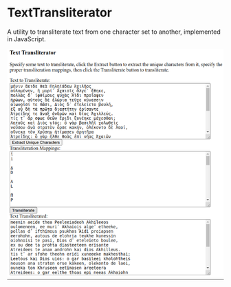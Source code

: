 TextTransliterator
==================

A utility to transliterate text from one character set to another, implemented in JavaScript.

<img src="Screenshot.png" />
